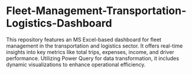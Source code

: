 # Fleet-Management-Transportation-Logistics-Dashboard
This repository features an MS Excel-based dashboard for fleet management in the transportation and logistics sector. It offers real-time insights into key metrics like total trips, expenses, income, and driver performance. Utilizing Power Query for data transformation, it includes dynamic visualizations to enhance operational efficiency.
